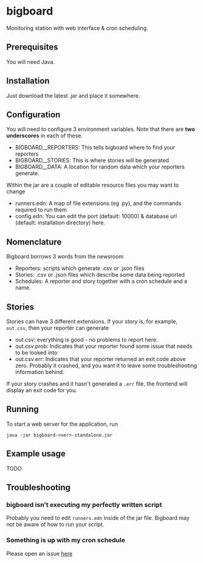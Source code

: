 # bigboard

Monitoring station with web interface & cron scheduling.

## Prerequisites

You will need Java.

## Installation

Just download the latest .jar and place it somewhere.

## Configuration

You will need to configure 3 environment variables.  Note that there are **two underscores** in each of these.

- BIGBOARD\__REPORTERS: This tells bigboard where to find your reporters
- BIGBOARD\__STORIES: This is where stories will be generated
- BIGBOARD\__DATA: A location for random data which your reporters generate.

Within the jar are a couple of editable resource files you may want to change

- runners.edn: A map of file extensions (eg .py), and the commands required to run them
- config.edn: You can edit the port (default: 10000) & database url (default: installation directory) here.

## Nomenclature

Bigboard borrows 3 words from the newsroom

- Reporters: scripts which generate .csv or .json files
- Stories: .csv or .json files which describe some data being reported
- Schedules: A reporter and story together with a cron schedule and a name.

## Stories

Stories can have 3 different extensions.  If your story is, for example, `out.csv`, then your reporter can generate

- out.csv: everything is good - no problems to report here.
- out.csv.prob: Indicates that your reporter found some issue that needs to be looked into
- out.csv.err: Indicates that your reporter returned an exit code above zero.  Probably it crashed, and you want it to leave some troubleshooting information behind.

If your story crashes and it hasn't generated a `.err` file, the frontend will display an exit code for you.

## Running

To start a web server for the application, run

    java -jar bigboard-<ver>-standalone.jar

## Example usage

TODO

## Troubleshooting

### bigboard isn't executing my perfectly written script

Probably you need to edit `runners.edn` inside of the jar file.  Bigboard may not be aware of how to run your script.

### Something is up with my cron schedule

Please open an issue [here](https://github.com/crinklywrappr/gooff/issues)
